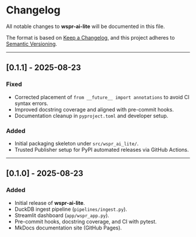 # Changelog

All notable changes to **wspr-ai-lite** will be documented in this file.

The format is based on [Keep a Changelog](https://keepachangelog.com/en/1.1.0/),
and this project adheres to [Semantic Versioning](https://semver.org/).

---

## [0.1.1] - 2025-08-23
### Fixed
- Corrected placement of `from __future__ import annotations` to avoid CI syntax errors.
- Improved docstring coverage and aligned with pre-commit hooks.
- Documentation cleanup in `pyproject.toml` and developer setup.

### Added
- Initial packaging skeleton under `src/wspr_ai_lite/`.
- Trusted Publisher setup for PyPI automated releases via GitHub Actions.

---

## [0.1.0] - 2025-08-23
### Added
- Initial release of **wspr-ai-lite**.
- DuckDB ingest pipeline (`pipelines/ingest.py`).
- Streamlit dashboard (`app/wspr_app.py`).
- Pre-commit hooks, docstring coverage, and CI with pytest.
- MkDocs documentation site (GitHub Pages).
